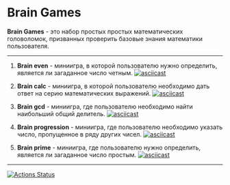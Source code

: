 # Brain Games
**Brain Games** - это набор простых простых математических головоломок, призванных проверить базовые знания математики пользователя.
___

1. **Brain even** - миниигра, в которой пользователю нужно определить, является ли загаданное число четным.
[![asciicast](https://asciinema.org/a/h53wZV2fXJJbKwI9CS004CAgA.svg)](https://asciinema.org/a/h53wZV2fXJJbKwI9CS004CAgA)

1. **Brain calc** - миниигра, в которой пользователю необходимо дать ответ на серию математических выражений.
[![asciicast](https://asciinema.org/a/YN4y0cHc0RBd5QsgpmmIvsYK6.svg)](https://asciinema.org/a/YN4y0cHc0RBd5QsgpmmIvsYK6)

1. **Brain gcd** - миниигра, где пользователю необходимо найти наибольший общий делитель.
[![asciicast](https://asciinema.org/a/IT3MXNBv6pTbnAuiOveGqWWpU.svg)](https://asciinema.org/a/IT3MXNBv6pTbnAuiOveGqWWpU)

1. **Brain progression** - миниигра, где пользователю необходимо указать число, пропущенное в ряду других чисел.
[![asciicast](https://asciinema.org/a/fRycJoUMRuWylghG2pn5nWGCz.svg)](https://asciinema.org/a/fRycJoUMRuWylghG2pn5nWGCz)

1. **Brain prime** - миниигра, где пользователю нужно определить, является ли загаданное число простым.
[![asciicast](https://asciinema.org/a/zXFz61fZSO2IFyHzXDTN5qnpp.svg)](https://asciinema.org/a/zXFz61fZSO2IFyHzXDTN5qnpp)
---
[![Actions Status](https://github.com/darthlivesey/python-project-49/actions/workflows/hexlet-check.yml/badge.svg)](https://github.com/darthlivesey/python-project-49/actions)
